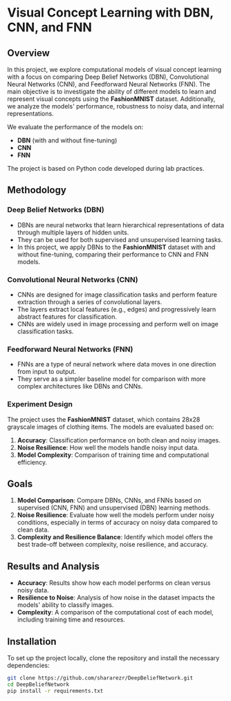 # Visual Concept Learning with DBN, CNN, and FNN

## Overview

In this project, we explore computational models of visual concept learning with a focus on comparing Deep Belief Networks (DBN), Convolutional Neural Networks (CNN), and Feedforward Neural Networks (FNN). The main objective is to investigate the ability of different models to learn and represent visual concepts using the **FashionMNIST** dataset. Additionally, we analyze the models' performance, robustness to noisy data, and internal representations.

We evaluate the performance of the models on:
- **DBN** (with and without fine-tuning)
- **CNN**
- **FNN**

The project is based on Python code developed during lab practices.

## Methodology

### Deep Belief Networks (DBN)
- DBNs are neural networks that learn hierarchical representations of data through multiple layers of hidden units.
- They can be used for both supervised and unsupervised learning tasks.
- In this project, we apply DBNs to the **FashionMNIST** dataset with and without fine-tuning, comparing their performance to CNN and FNN models.

### Convolutional Neural Networks (CNN)
- CNNs are designed for image classification tasks and perform feature extraction through a series of convolutional layers.
- The layers extract local features (e.g., edges) and progressively learn abstract features for classification.
- CNNs are widely used in image processing and perform well on image classification tasks.

### Feedforward Neural Networks (FNN)
- FNNs are a type of neural network where data moves in one direction from input to output.
- They serve as a simpler baseline model for comparison with more complex architectures like DBNs and CNNs.

### Experiment Design
The project uses the **FashionMNIST** dataset, which contains 28x28 grayscale images of clothing items. The models are evaluated based on:
1. **Accuracy**: Classification performance on both clean and noisy images.
2. **Noise Resilience**: How well the models handle noisy input data.
3. **Model Complexity**: Comparison of training time and computational efficiency.

## Goals

1. **Model Comparison**: Compare DBNs, CNNs, and FNNs based on supervised (CNN, FNN) and unsupervised (DBN) learning methods.
2. **Noise Resilience**: Evaluate how well the models perform under noisy conditions, especially in terms of accuracy on noisy data compared to clean data.
3. **Complexity and Resilience Balance**: Identify which model offers the best trade-off between complexity, noise resilience, and accuracy.

## Results and Analysis

- **Accuracy**: Results show how each model performs on clean versus noisy data.
- **Resilience to Noise**: Analysis of how noise in the dataset impacts the models' ability to classify images.
- **Complexity**: A comparison of the computational cost of each model, including training time and resources.

## Installation

To set up the project locally, clone the repository and install the necessary dependencies:

```bash
git clone https://github.com/shararezr/DeepBeliefNetwork.git
cd DeepBeliefNetwork
pip install -r requirements.txt
